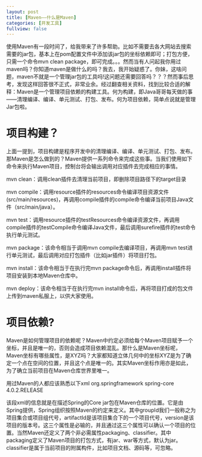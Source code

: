 ```yaml
---
layout: post
title: [Maven——什么是Maven]
categories: [开发工具]
fullview: false
---
```

使用Maven有一段时间了，给我带来了许多帮助。比如不需要去各大网站去搜索需要的jar包，基本上在pom配置文件中添加该jar包的坐标依赖即可；打包方便，只需一个命令mvn clean package，即可完成。。。然而当有人问起我你用过maven吗？你知道maven是做什么的吗？我去，我开始疑惑了。你妹，这啥问题，maven不就是一个管理jar包的工具吗!这问题还需要回答吗？？？然而事后思考，发现这样回答很不正式，非常业余。经过翻查相关资料，找到比较合适的解释：Maven是一个管理项目依赖的构建工具。何为构建，即Java哥哥每天做的事——清理编译、编译、单元测试、打包、发布。何为项目依赖，简单点说就是管理Jar包啦。

# 项目构建？

上面一提到，项目构建是程序开发中的清理编译、编译、单元测试、打包、发布。那Maven是怎么做到的？Maven提供一系列命令来完成这些事。当我们使用如下命令来执行Maven项目，控制台将会输出调用对应插件去完成相应的事情。

mvn clean：调用clean插件去清理当前项目，即删除项目路径下的target目录

mvn compile：调用resource插件的resources命令编译项目资源文件(src/main/resources)，再调用compile插件的compile命令编译当前项目Java文件（src/main/java）。

mvn test：调用resource插件的testResources命令编译资源文件，再调用compile插件的testCompile命令编译Java文件，最后调用surefire插件的test命令执行单元测试。

mvn package：该命令相当于调用mvn compile去编译项目，再调用mvn test进行单元测试，最后调用对应打包插件（比如jar插件）将项目打包。

mvn install：该命令相当于在执行完mvn package命令后，再调用install插件将项目安装到本地Maven仓库中。

mvn deploy：该命令相当于在执行完mvn install命令后，再将项目打成的包文件上传到maven私服上，以供大家使用。

# 项目依赖?

Maven是如何管理项目的依赖呢？Maven中约定必须给每个Maven项目赋予一个坐标，并且是唯一的，否则会造成项目依赖混乱。那什么是Maven坐标呢，Maven坐标有哪些属性，是XYZ吗？大家都知道立体几何中的坐标XYZ是为了确定一个点在空间的位置，并且这个点是唯一的。其实Maven坐标作用亦是如此，为了确立当前项目在Maven仓库世界里唯一。

用过Maven的人都应该熟悉以下xml
<dependency> <groupId>org.springframework</groupId> <artifactId>spring-core</artifactId> <version>4.0.2.RELEASE</version> </dependency>

该段xml的信息就是在描述Spring的Core jar包在Maven仓库的位置。它是由Spring提供，Spring组织按照Maven的约定来定义。其中groupId我们一般称之为项目集合或项目组代号，artifactId是该项目集合下的一个项目代号，version是该项目的版本号。这三个属性是必输的，并且通过这三个属性可以确认一个项目的位置。当然Maven还定义了两个非必需属性packaging、classifier。其中packaging定义了Maven项目的打包方式，有jar、war等方式，默认为jar。classifier是属于当前项目的附属构件，比如项目文档、源码等，可忽略。
